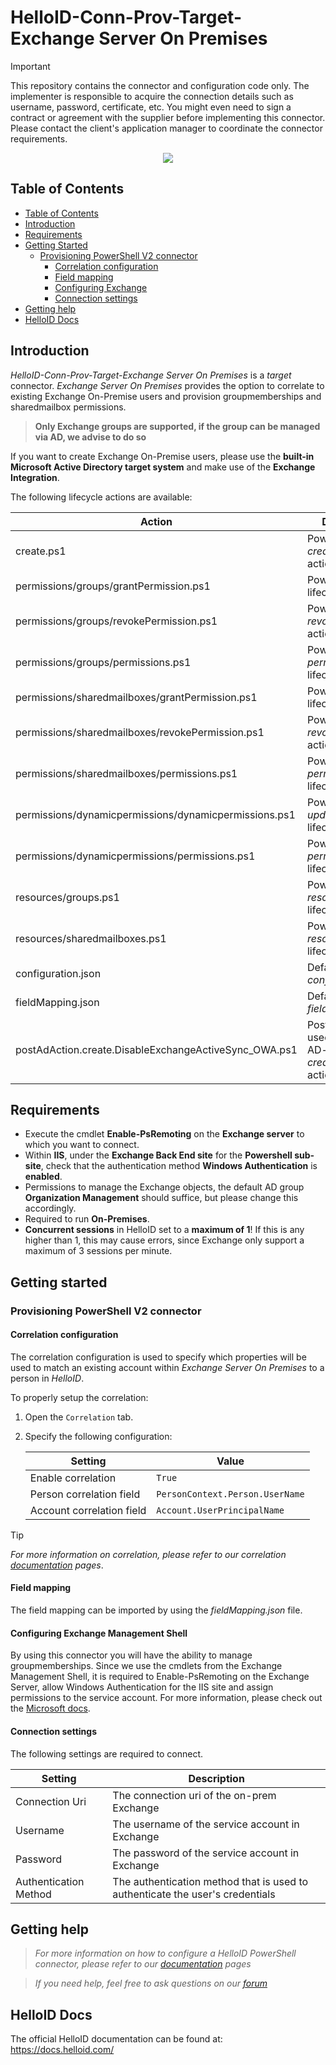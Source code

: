 # HelloID-Conn-Prov-Target-Exchange Server On Premises
> [!IMPORTANT]
> This repository contains the connector and configuration code only. The implementer is responsible to acquire the connection details such as username, password, certificate, etc. You might even need to sign a contract or agreement with the supplier before implementing this connector. Please contact the client's application manager to coordinate the connector requirements.

<p align="center">
  <img src="https://user-images.githubusercontent.com/69046642/160915847-b8a72368-931c-45d1-8f93-9cc7bb974ca8.png">
</p>

<!-- TABLE OF CONTENTS -->
## Table of Contents
- [Table of Contents](#table-of-contents)
- [Introduction](#introduction)
- [Requirements](#requirements)
- [Getting Started](#getting-started)  
  - [Provisioning PowerShell V2 connector](#provisioning-powershell-v2-connector)
    - [Correlation configuration](#correlation-configuration)
    - [Field mapping](#field-mapping)
    - [Configuring Exchange](#configuring-exchange-management-shell)
    - [Connection settings](#connection-settings)
- [Getting help](#getting-help)
- [HelloID Docs](#helloid-docs)

## Introduction

_HelloID-Conn-Prov-Target-Exchange Server On Premises_ is a _target_ connector. _Exchange Server On Premises_ provides  the option to correlate to existing Exchange On-Premise users and provision groupmemberships and sharedmailbox permissions.
  >__Only Exchange groups are supported, if the group can be managed via AD, we advise to do so__

If you want to create Exchange On-Premise users, please use the **built-in Microsoft Active Directory target system** and make use of the **Exchange Integration**.

The following lifecycle actions are available:


| Action                 | Description                                      |
| ---------------------- | ------------------------------------------------ |
| create.ps1             | PowerShell _create_ lifecycle action             |
| permissions/groups/grantPermission.ps1    | PowerShell _grant_ lifecycle action              |
| permissions/groups/revokePermission.ps1   | PowerShell _revoke_ lifecycle action             |
| permissions/groups/permissions.ps1        | PowerShell _permissions_ lifecycle action        |
| permissions/sharedmailboxes/grantPermission.ps1    | PowerShell _grant_ lifecycle action              |
| permissions/sharedmailboxes/revokePermission.ps1   | PowerShell _revoke_ lifecycle action             |
| permissions/sharedmailboxes/permissions.ps1        | PowerShell _permissions_ lifecycle action        |
| permissions/dynamicpermissions/dynamicpermissions.ps1   | PowerShell _grant_, _update_ & _revoke_ lifecycle action             |
| permissions/dynamicpermissions/permissions.ps1    | PowerShell _permissions_ lifecycle action              |
| resources/groups.ps1          | PowerShell _resources_ lifecycle action          |
| resources/sharedmailboxes.ps1          | PowerShell _resources_ lifecycle action          |
| configuration.json     | Default _configuration.json_ |
| fieldMapping.json      | Default _fieldMapping.json_   |
| postAdAction.create.DisableExchangeActiveSync_OWA.ps1 | Post-AD-action used in builtin AD-connector _create_ lifecycle action |

## Requirements
- Execute the cmdlet **Enable-PsRemoting** on the **Exchange server** to which you want to connect.
- Within **IIS**, under the **Exchange Back End site** for the **Powershell sub-site**, check that the authentication method **Windows Authentication** is **enabled**.
- Permissions to manage the Exchange objects, the default AD group **Organization Management** should suffice, but please change this accordingly.
- Required to run **On-Premises**.
- **Concurrent sessions** in HelloID set to a **maximum of 1**! If this is any higher than 1, this may cause errors, since Exchange only support a maximum of 3 sessions per minute.

## Getting started

### Provisioning PowerShell V2 connector

#### Correlation configuration

The correlation configuration is used to specify which properties will be used to match an existing account within _Exchange Server On Premises_ to a person in _HelloID_.

To properly setup the correlation:

1. Open the `Correlation` tab.

2. Specify the following configuration:

    | Setting                   | Value                             |
    | ------------------------- | --------------------------------- |
    | Enable correlation        | `True`                            |
    | Person correlation field  | `PersonContext.Person.UserName` |
    | Account correlation field | `Account.UserPrincipalName`                                |

> [!TIP]
> _For more information on correlation, please refer to our correlation [documentation](https://docs.helloid.com/en/provisioning/target-systems/powershell-v2-target-systems/correlation.html) pages_.

#### Field mapping

The field mapping can be imported by using the _fieldMapping.json_ file.

#### Configuring Exchange Management Shell
By using this connector you will have the ability to manage groupmemberships.
Since we use the cmdlets from the Exchange Management Shell, it is required to Enable-PsRemoting on the Exchange Server, allow Windows Authentication for the IIS site and assign permissions to the service account.
For more information, please check out the [Microsoft docs](https://docs.microsoft.com/en-us/powershell/exchange/control-remote-powershell-access-to-exchange-servers?view=exchange-ps).

#### Connection settings
The following settings are required to connect.

| Setting     | Description |
| ------------ | ----------- |
| Connection Uri | The connection uri of the on-prem Exchange |
| Username | The username of the service account in Exchange |
| Password | The password of the service account in Exchange |
| Authentication Method | The authentication method that is used to authenticate the user's credentials |

## Getting help
> _For more information on how to configure a HelloID PowerShell connector, please refer to our [documentation](https://docs.helloid.com/hc/en-us/articles/360012518799-How-to-add-a-target-system) pages_

> _If you need help, feel free to ask questions on our [forum](https://forum.helloid.com/forum/helloid-connectors/provisioning/828-helloid-provisioning-helloid-conn-prov-target-exchange-on-premise)_

## HelloID Docs
The official HelloID documentation can be found at: https://docs.helloid.com/
